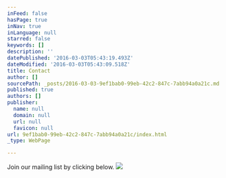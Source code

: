 ```yaml
---
inFeed: false
hasPage: true
inNav: true
inLanguage: null
starred: false
keywords: []
description: ''
datePublished: '2016-03-03T05:43:19.493Z'
dateModified: '2016-03-03T05:43:09.518Z'
title: Contact
author: []
sourcePath: _posts/2016-03-03-9ef1bab0-99eb-42c2-847c-7abb94a0a21c.md
published: true
authors: []
publisher:
  name: null
  domain: null
  url: null
  favicon: null
url: 9ef1bab0-99eb-42c2-847c-7abb94a0a21c/index.html
_type: WebPage

---
```

Join our mailing list by clicking below. ![](https://the-grid-user-content.s3-us-west-2.amazonaws.com/ede12c93-0fd6-4266-bfc3-ec5288765b38.jpg)
